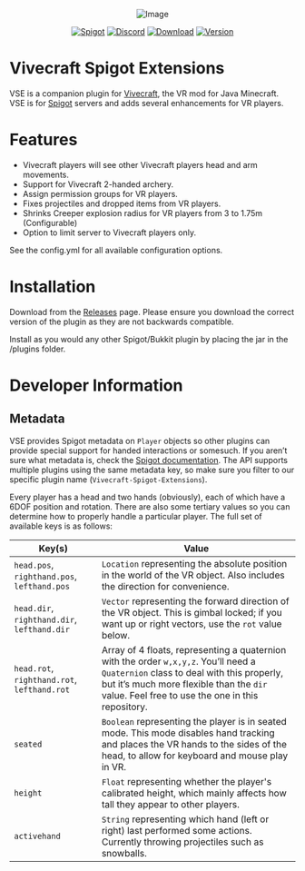 
<div align="center">

![Image](https://i0.wp.com/www.vivecraft.org/wp-content/uploads/2016/07/wesYwME.png?w=650&ssl=1)

  [![Spigot](https://img.shields.io/badge/-Spigot-orange?logo=data%3Aimage%2Fx-icon%3Bbase64%2CAAABAAEAEBAQAAAAAAAoAQAAFgAAACgAAAAQAAAAIAAAAAEABAAAAAAAgAAAAAAAAAAAAAAAEAAAAAAAAAAAAAAAAND%2FAOhGOgA%2F6OIAAAAAAAAAAAAAAAAAAAAAAAAAAAAAAAAAAAAAAAAAAAAAAAAAAAAAAAAAAAAAAAAAAAAAAAAAAiAAAAAAAAACIAAAAAAAAAIgAAAAAAAAAAAAAAAAAAABEAAAAzMQABEQAAARMzEBERARERETMxERAAAAARMzEAAAAAAAETMwAAAAAAABEwAAAAAAAAERAAAAAAAAABAAAAAAAAAAEAAAAAAAAAAAAAAAAAAAAAAAAAD%2F%2BQAA%2F%2FkAAP%2F5AAD%2F8AAA%2BDAAAPAgAAAAAAAAAAEAAAADAADwDwAA%2FB8AAPwfAAD8HwAA%2Fj8AAP4%2FAADwBwAA)](https://www.spigotmc.org/resources/33166/)
  [![Discord](https://img.shields.io/discord/178567952780623872.svg?label=&logo=discord&logoColor=ffffff&color=7389D8&labelColor=6A7EC2)](https://discord.gg/2x3QCk8qa9)
  [![Download](https://img.shields.io/github/downloads/jrbudda/Vivecraft_Spigot_Extensions/total?color=green)](https://github.com/jrbudda/Vivecraft_Spigot_Extensions/releases/latest)
  [![Version](https://img.shields.io/github/v/release/jrbudda/Vivecraft_Spigot_Extensions?include_prereleases&label=version)](https://github.com/jrbudda/Vivecraft_Spigot_Extensions/releases/latest)
</div>

# Vivecraft Spigot Extensions
VSE is a companion plugin for [Vivecraft](http://www.vivecraft.org), the VR mod for Java Minecraft.  
VSE is for [Spigot](https://www.spigotmc.org/) servers and adds several enhancements for VR players.

# Features
 - Vivecraft players will see other Vivecraft players head and arm movements.
 - Support for Vivecraft 2-handed archery.
 - Assign permission groups for VR players.
 - Fixes projectiles and dropped items from VR players.
 - Shrinks Creeper explosion radius for VR players from 3 to 1.75m (Configurable)
 - Option to limit server to Vivecraft players only.

See the config.yml for all available configuration options.

# Installation
Download from the [Releases](https://github.com/jrbudda/Vivecraft_Spigot_Extensions/releases) page. Please ensure you download the correct version of the plugin as they are not backwards compatible.

Install as you would any other Spigot/Bukkit plugin by placing the jar in the /plugins folder. 

# Developer Information
## Metadata
VSE provides Spigot metadata on `Player` objects so other plugins can provide special support for handed interactions or somesuch. If you aren’t sure what metadata is, check the [Spigot documentation](https://hub.spigotmc.org/javadocs/spigot/org/bukkit/metadata/Metadatable.html). The API supports multiple plugins using the same metadata key, so make sure you filter to our specific plugin name (`Vivecraft-Spigot-Extensions`).

Every player has a head and two hands (obviously), each of which have a 6DOF position and rotation. There are also some tertiary values so you can determine how to properly handle a particular player. The full set of available keys is as follows:

| Key(s)                                      | Value                                                                                                                                                                                                                              |
|---------------------------------------------|------------------------------------------------------------------------------------------------------------------------------------------------------------------------------------------------------------------------------------|
| `head.pos`, `righthand.pos`, `lefthand.pos` | `Location` representing the absolute position in the world of the VR object. Also includes the direction for convenience.                                                                                                          |
| `head.dir`, `righthand.dir`, `lefthand.dir` | `Vector` representing the forward direction of the VR object. This is gimbal locked; if you want up or right vectors, use the `rot` value below.                                                                                   |
| `head.rot`, `righthand.rot`, `lefthand.rot` | Array of 4 floats, representing a quaternion with the order `w,x,y,z`. You’ll need a `Quaternion` class to deal with this properly, but it’s much more flexible than the `dir` value. Feel free to use the one in this repository. |
| `seated`                                    | `Boolean` representing the player is in seated mode. This mode disables hand tracking and places the VR hands to the sides of the head, to allow for keyboard and mouse play in VR.                                                |
| `height`                                    | `Float` representing whether the player's calibrated height, which mainly affects how tall they appear to other players.                                                                                                           |
| `activehand`                                | `String` representing which hand (left or right) last performed some actions. Currently throwing projectiles such as snowballs.                                                                                                    |
